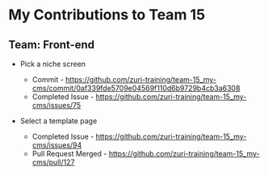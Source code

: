 # My Contributions to Team 15

## Team: Front-end

- Pick a niche screen 
  - Commit - https://github.com/zuri-training/team-15_my-cms/commit/0af339fde5709e04569f110d6b9729b4cb3a6308
  - Completed Issue - https://github.com/zuri-training/team-15_my-cms/issues/75

- Select a template page
  - Completed Issue - https://github.com/zuri-training/team-15_my-cms/issues/94
  - Pull Request Merged - https://github.com/zuri-training/team-15_my-cms/pull/127
